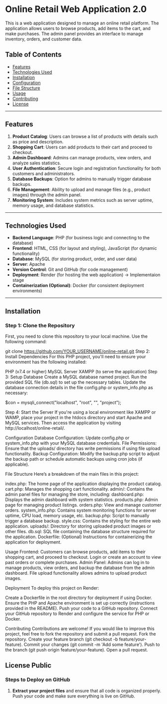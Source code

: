 # Online Retail Web Application 2.0

This is a web application designed to manage an online retail platform. The application allows users to browse products, add items to the cart, and make purchases. The admin panel provides an interface to manage inventory, orders, and customer data. 

## Table of Contents

- [Features](#features)
- [Technologies Used](#technologies-used)
- [Installation](#installation)
- [Configuration](#configuration)
- [File Structure](#file-structure)
- [Usage](#usage)
- [Contributing](#contributing)
- [License](#license)

---

## Features

1. **Product Catalog**: Users can browse a list of products with details such as price and description.
2. **Shopping Cart**: Users can add products to their cart and proceed to checkout.
3. **Admin Dashboard**: Admins can manage products, view orders, and analyze sales statistics.
4. **User Authentication**: Secure login and registration functionality for both customers and administrators.
5. **Database Backups**: Option for admins to manually trigger database backups.
6. **File Management**: Ability to upload and manage files (e.g., product images) through the admin panel.
7. **Monitoring System**: Includes system metrics such as server uptime, memory usage, and database statistics.

---

## Technologies Used

- **Backend Language**: PHP (for business logic and connecting to the database)
- **Frontend**: HTML, CSS (for layout and styling), JavaScript (for dynamic functionality)
- **Database**: MySQL (for storing product, order, and user data)
- **Server**: Apache 
- **Version Control**: Git and GitHub (for code management)
- **Deployment**: Render (for hosting the web application) -> Implementaion stage
- **Containerization (Optional)**: Docker (for consistent deployment environments)

---

## Installation

### Step 1: Clone the Repository
First, you need to clone this repository to your local machine. Use the following command:


git clone https://github.com/YOUR_USERNAME/online-retail.git
Step 2: Install Dependencies
For this PHP project, you'll need to ensure your environment has the following installed:

PHP (v7.4 or higher)
MySQL Server
XAMPP (to serve the application)
Step 3: Setup Database
Create a MySQL database named project.
Run the provided SQL file (db.sql) to set up the necessary tables.
Update the database connection details in the file config.php or system_info.php as necessary:

$con = mysqli_connect("localhost", "root", "", "project");

Step 4: Start the Server
If you're using a local environment like XAMPP or WAMP, place your project in the htdocs directory and start Apache and MySQL services. Then access the application by visiting http://localhost/online-retail/.

Configuration
Database Configuration: Update config.php or system_info.php with your MySQL database credentials.
File Permissions: Ensure that the uploads/ directory has write permissions if using file upload functionality.
Backup Configuration: Modify the backup.php script to adjust the backup path or schedule automatic backups using cron jobs (if applicable).

File Structure
Here’s a breakdown of the main files in this project:

index.php: The home page of the application displaying the product catalog.
cart.php: Manages the shopping cart functionality.
admin/: Contains the admin panel files for managing the store, including:
dashboard.php: Displays the admin dashboard with system statistics.
products.php: Admin page for managing product listings.
orders.php: View and manage customer orders.
system_info.php: Contains system monitoring functions for server uptime, CPU load, memory usage, etc.
backup.php: Script to manually trigger a database backup.
style.css: Contains the styling for the entire web application.
uploads/: Directory for storing uploaded product images or other files.
db.sql: SQL file containing the database structure required for the application.
Dockerfile: (Optional) Instructions for containerizing the application for deployment.

Usage
Frontend:
Customers can browse products, add items to their shopping cart, and proceed to checkout.
Login or create an account to view past orders or complete purchases.
Admin Panel:
Admins can log in to manage products, view orders, and backup the database from the admin dashboard.
File upload functionality allows admins to upload product images.

Deployment
To deploy this project on Render:

Create a Dockerfile in the root directory for deployment if using Docker. Ensure the PHP and Apache environment is set up correctly (instructions provided in the README).
Push your code to a GitHub repository.
Connect your GitHub repository to Render and configure the service for PHP or Docker.

Contributing
Contributions are welcome! If you would like to improve this project, feel free to fork the repository and submit a pull request.
Fork the repository.
Create your feature branch (git checkout -b feature/your-feature).
Commit your changes (git commit -m 'Add some feature').
Push to the branch (git push origin feature/your-feature).
Open a pull request.

License
Public
---

### Steps to Deploy on GitHub
1. **Extract your project files** and ensure that all code is organized properly.
Push your code and make sure everything is live on GitHub.
